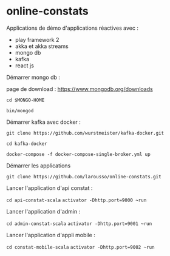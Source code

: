 # online-constats

Applications de démo d'applications réactives avec : 

 * play framework 2
 * akka et akka streams
 * mongo db 
 * kafka 
 * react js 

Démarrer mongo db :
 
page de download : https://www.mongodb.org/downloads

`cd $MONGO-HOME`

`bin/mongod`

Démarrer kafka avec docker : 

`git clone https://github.com/wurstmeister/kafka-docker.git` 

`cd kafka-docker`
 
`docker-compose -f docker-compose-single-broker.yml up`

Démarrer les applications 

`git clone https://github.com/larousso/online-constats.git`

Lancer l'application d'api constat : 

`cd api-constat-scala`
`activator -Dhttp.port=9000 ~run`


Lancer l'application d'admin : 

`cd admin-constat-scala`
`activator -Dhttp.port=9001 ~run`


Lancer l'application d'appli mobile : 

`cd constat-mobile-scala`
`activator -Dhttp.port=9002 ~run`


